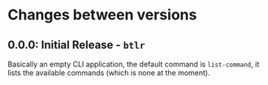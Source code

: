 # Changes between versions

## 0.0.0: Initial Release - `btlr`

Basically an empty CLI application,
the default command is `list-command`,
it lists the available commands (which is none at the moment).
